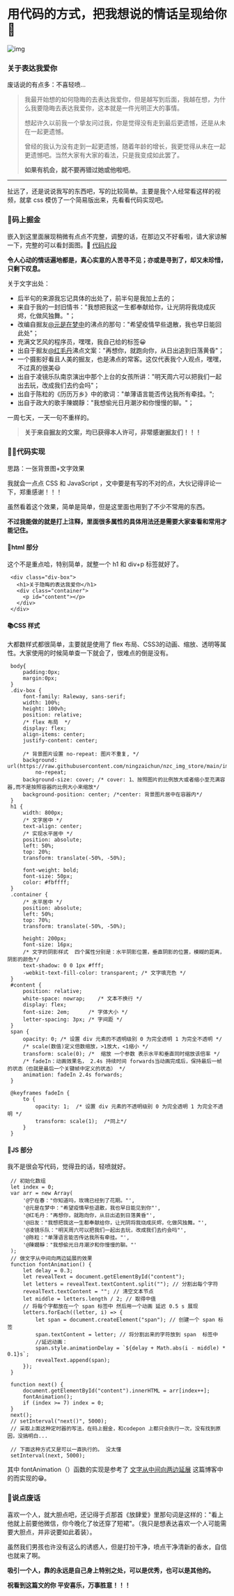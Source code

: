 # 用代码的方式，把我想说的情话呈现给你 💌

![img](https://p6-juejin.byteimg.com/tos-cn-i-k3u1fbpfcp/ec96635a9c774f528abb29848d0d6342~tplv-k3u1fbpfcp-zoom-crop-mark:3024:3024:3024:1702.awebp?)

### 关于表达我爱你

废话说的有点多：不喜轻喷...

> 我最开始想的如何隐晦的去表达我爱你，但是越写到后面，我越在想，为什么我要隐晦去表达我爱你，这本就是一件光明正大的事情。
>
> 想起许久以前我一个挚友问过我，你是觉得没有走到最后更遗憾，还是从未在一起更遗憾。
>
> 曾经的我认为没有走到一起更遗憾，随着年龄的增长，我更觉得从未在一起更遗憾吧。当然大家有大家的看法，只是我变成如此罢了。
>
> **如果有机会，就不要再错过她或他啦吧**。

***

扯远了，还是说说我写的东西吧，写的比较简单。主要是我个人经常看这样的视频，就拿 css 模仿了一个简易版出来，先看看代码实现吧。

### 🌆码上掘金
嵌入到这里面展现稍微有点点不完整，调整的话，在那边又不好看啦，请大家谅解一下，完整的可以看封面图。🤞
[代码片段](https://code.juejin.cn/pen/7101180062208098335)

**令人心动的情话遍地都是，真心实意的人苦寻不见；亦或是寻到了，却又未珍惜，只剩下叹息。**

关于文字出处：

-   后半句的来源我忘记具体的出处了，前半句是我加上去的；
-   来自于我的一封旧情书："我想把我这一生都奉献给你，让光阴将我烧成灰烬，化做风独舞。"；
-   改编自掘友[@元是在梦中](https://juejin.cn/user/3843548381979127)的沸点的那句："希望疫情早些退散，我也早日能回此处"；
-  充满文艺风的程序员，嘿嘿，我自己给的标签😀
-   出自于掘友[@红毛丹](https://juejin.cn/user/1820446987401374)沸点文案："再想你，就跑向你，从日出追到日落黄昏"；
-  一个摄影好看且人美的掘友，也是沸点的常客。这仅代表我个人观点，嘿嘿，不过真的很美😃
-   出自于凌镜乐队南京演出中那个上台的女孩所讲："明天周六可以把我们一起出去玩，改成我们去约会吗"；
-   出自于陈粒的《历历万乡》中的歌词："单薄语言能否传达我所有牵挂。";
-   出自于政大的歌手陳嫺靜："我想偷光日月潮汐和你慢慢的聊。"；

一周七天，一天一句不重样的。

>**关于来自掘友的文案，均已获得本人许可，非常感谢掘友们！！！**


### 👨‍💻代码实现

思路：一张背景图+文字效果

我就会一点点 CSS 和 JavaScript ，文中要是有写的不对的点，大伙记得评论一下，郑重感谢！！！

虽然看着这个效果，简单是简单，但是这里面也用到了不少不常用的东西。

**不过我能做的就是打上注释，里面很多属性的具体用法还是需要大家查看和常用才能记住。**

#### 🎰html 部分

这个不是重点哈，特别简单，就整一个 h1 和 div+p 标签就好了。

```
 <div class="div-box">
   <h1>关于隐晦的表达我爱你</h1>
   <div class="container">
     <p id="content"></p>
   </div>
 </div>
```

#### 📚CSS 样式

大都数样式都很简单，主要就是使用了 flex 布局、CSS3的动画、缩放、透明等属性。大家使用的时候简单查一下就会了，很难点的倒是没有。

```
 body{
     padding:0px;
     margin:0px;
 }
 .div-box {
     font-family: Raleway, sans-serif;
     width: 100%;
     height: 100vh;
     position: relative;
     /* flex 布局  */
     display: flex;
     align-items: center;
     justify-content: center;
 
     /* 背景图片设置 no-repeat: 图片不重复, */
     background: url(https://raw.githubusercontent.com/ningzaichun/nzc_img_store/main/img/202205241301981.png)
         no-repeat;
     background-size: cover; /* cover: 1、按照图片的比例放大或者缩小至充满容器,而不是按照容器的比例大小来缩放*/
     background-position: center; /*center: 背景图片居中在容器内*/
 }
 h1 {
     width: 800px;
     /* 文字居中 */
     text-align: center;
     /* 实现水平居中 */
     position: absolute;
     left: 50%;
     top: 20%;
     transform: translate(-50%, -50%);
 
     font-weight: bold;
     font-size: 50px;
     color: #fbffff;
 }
 .container {
     /* 水平居中 */
     position: absolute;
     left: 50%;
     top: 70%;
     transform: translate(-50%, -50%);
 
     height: 200px;
     font-size: 16px;
     /* 文字的阴影样式  四个属性分别是：水平阴影位置，垂直阴影的位置，模糊的距离，阴影的颜色*/
     text-shadow: 0 0 1px #fff;
     -webkit-text-fill-color: transparent; /* 文字填充色 */
 }
 #content {
     position: relative;
     white-space: nowrap;    /* 文本不换行 */
     display: flex;
     font-size: 2em;      /* 字体大小 */
     letter-spacing: 3px; /* 字间距 */
 }
 span {
     opacity: 0; /* 设置 div 元素的不透明级别 0 为完全透明 1 为完全不透明 */
     /* scale(数值)定义倍数缩放，>1放大，<1缩小 */
     transform: scale(0); /*  缩放 一个参数 表示水平和垂直同时缩放该倍率 */
     /* fadeIn：动画效果名， 2.4s 持续时间 forwards当动画完成后，保持最后一帧的状态（也就是最后一个关键帧中定义的状态） */
     animation: fadeIn 2.4s forwards;
 }
 
 @keyframes fadeIn {
     to {
         opacity: 1;  /* 设置 div 元素的不透明级别 0 为完全透明 1 为完全不透明 */
         transform: scale(1);  /*同上*/
     }
 }
```

#### 📰JS 部分

我不是很会写代码，觉得丑的话，轻喷就好。

```
 // 初始化数组
 let index = 0;
 var arr = new Array(
     '@宁在春："你知道吗，玫瑰已经到了花期。"',
     '@元是在梦中："希望疫情早些退散，我也早日能见到你"',
     '@红毛丹："再想你，就跑向你，从日出追到日落黄昏"',
     '@旧友："我想把我这一生都奉献给你，让光阴将我烧成灰烬，化做风独舞。"',
     '@凌镜乐队："明天周六可以把我们一起出去玩，改成我们去约会吗"',
     '@陈粒："单薄语言能否传达我所有牵挂。"',
     '@陳嫺靜："我想偷光日月潮汐和你慢慢的聊。"'
 );
 // 做文字从中间向两边延展的效果
 function fontAnimation() {
     let delay = 0.3;
     let revealText = document.getElementById("content");
     let letters = revealText.textContent.split(""); // 分割出每个字符
     revealText.textContent = ""; // 清空文本节点
     let middle = letters.length / 2; // 取得中值
     // 将每个字都放在一个 span 标签中 然后用一个动画 延迟 0.5 s 展现
     letters.forEach((letter, i) => { 
         let span = document.createElement("span"); // 创建一个 span 标签
         span.textContent = letter; // 将分割出来的字符放到 span  标签中
         //延迟动画：
         span.style.animationDelay = `${delay + Math.abs(i - middle) * 0.1}s`; 
         revealText.append(span);
     });
 }
 
 function next() {
     document.getElementById("content").innerHTML = arr[index++];
     fontAnimation();
     if (index >= 7) index = 0;
 }
 next();
 // setInterval("next()", 5000);
 // 采取上面这种定时器的写法，在码上掘金，和codepon 上都只会执行一次，没有找到原因，没搞明白...
 
 // 下面这种方式又是可以一直执行的。 没太懂
 setInterval(next, 5000);
```

其中 fontAnimation（）函数的实现是参考了 [文字从中间向两边延展](https://www.cnblogs.com/ly-qingqiu/p/12186173.html) 这篇博客中的而实现的😁。

### 💨说点废话

喜欢一个人，就大胆点吧，还记得于贞那首《放肆爱》里那句词是这样的："看上他就上前要他微信，你今晚化了妆还穿了短裙"。（我只是想表达喜欢一个人可能需要大胆点，并非说要如此着装）。

虽然我们男孩也许没有这么的诱惑人，但是打扮干净，喷点干净清新的香水，自信也就来了啊。

**吸引一个人，靠的永远是自己身上特别之处，可以是优秀，也可以是其他的。**

**祝看到这篇文的你 平安喜乐，万事胜意！！！**
